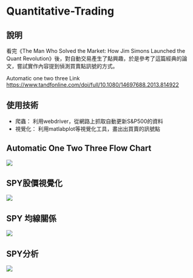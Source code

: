# Quantitative-Trading
## 說明
看完《The Man Who Solved the Market: How Jim Simons Launched the Quant Revolution》後，對自動交易產生了點興趣，於是參考了<Automatic one two three>這篇經典的論文，嘗試實作內容提到偵測買賣點訊號的方式。

Automatic one two three Link
https://www.tandfonline.com/doi/full/10.1080/14697688.2013.814922

## 使用技術
* 爬蟲： 利用webdriver，從網路上抓取自動更新S&P500的資料
* 視覺化： 利用matlabplot等視覺化工具，畫出出買賣的訊號點

## Automatic One Two Three Flow Chart
![](https://i.imgur.com/ThfSwnj.png)


## SPY股價視覺化
![](https://i.imgur.com/NWnSVgh.png)

## SPY 均線關係
![](https://i.imgur.com/KJhfiHN.png)

## SPY分析
![](https://i.imgur.com/3gUdqrW.png)

